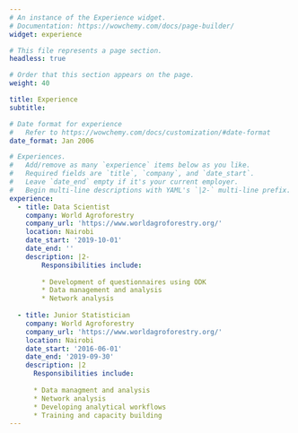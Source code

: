 ```yaml
---
# An instance of the Experience widget.
# Documentation: https://wowchemy.com/docs/page-builder/
widget: experience

# This file represents a page section.
headless: true

# Order that this section appears on the page.
weight: 40

title: Experience
subtitle:

# Date format for experience
#   Refer to https://wowchemy.com/docs/customization/#date-format
date_format: Jan 2006

# Experiences.
#   Add/remove as many `experience` items below as you like.
#   Required fields are `title`, `company`, and `date_start`.
#   Leave `date_end` empty if it's your current employer.
#   Begin multi-line descriptions with YAML's `|2-` multi-line prefix.
experience:
  - title: Data Scientist
    company: World Agroforestry
    company_url: 'https://www.worldagroforestry.org/'
    location: Nairobi
    date_start: '2019-10-01'
    date_end: ''
    description: |2-
        Responsibilities include:
        
        * Development of questionnaires using ODK
        * Data management and analysis
        * Network analysis
        
  - title: Junior Statistician
    company: World Agroforestry
    company_url: 'https://www.worldagroforestry.org/'
    location: Nairobi
    date_start: '2016-06-01'
    date_end: '2019-09-30'
    description: |2
      Responsibilities include:
      
      * Data managment and analysis
      * Network analysis
      * Developing analytical workflows
      * Training and capacity building
---
```

